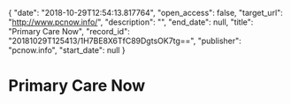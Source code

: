 {
  "date": "2018-10-29T12:54:13.817764", 
  "open_access": false, 
  "target_url": "http://www.pcnow.info/", 
  "description": "", 
  "end_date": null, 
  "title": "Primary Care Now", 
  "record_id": "20181029T125413/1H7BE8X6TfC89DgtsOK7tg==", 
  "publisher": "pcnow.info", 
  "start_date": null
}

# Primary Care Now


